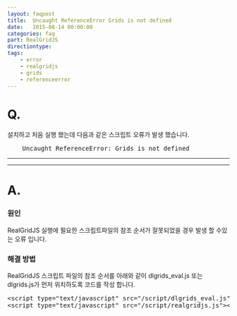 ```yaml
---
layout: faqpost
title:  Uncaught ReferenceError Grids is not defined
date:   2015-08-14 00:00:00
categories: faq
part: RealGridJS
directiontype: 
tags:
    - error
    - realgridjs
    - grids
    - referenceerror
---
```


# Q.

설치하고 처음 실행 했는데 다음과 같은 스크립트 오류가 발생 했습니다.

<pre class="prettyprint">
    Uncaught ReferenceError: Grids is not defined
</pre>
  
---
***

# A.

### 원인
RealGridJS 실행에 필요한 스크립트파일의 참조 순서가 잘못되었을 경우 발생 할 수있는 오류 입니다.

### 해결 방법
RealGridJS 스크립트 파일의 참조 순서를 아래와 같이 dlgrids_eval.js 또는 dlgrids.js가 먼저 위치하도록 코드를 작성 합니다.

<pre class="prettyprint">
&lt;script type=&quot;text/javascript&quot; src=&quot;/script/dlgrids_eval.js&quot;&gt;&lt;/script&gt;
&lt;script type=&quot;text/javascript&quot; src=&quot;/script/realgridjs.js&quot;&gt;&lt;/script&gt;
</pre>
